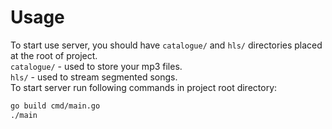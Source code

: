 # Usage
To start use server, you should have `catalogue/` and `hls/` directories placed at the root of project.\
`catalogue/` - used to store your mp3 files.\
`hls/` - used to stream segmented songs.\
To start server run following commands in project root directory:
```sh
go build cmd/main.go
./main
```
